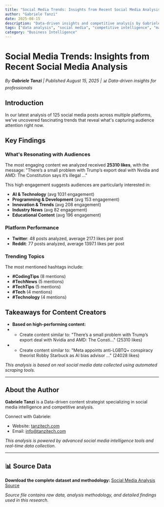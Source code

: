 ```yaml
---
title: "Social Media Trends: Insights from Recent Social Media Analysis"
author: "Gabriele Tanzi"
date: 2025-08-15
description: "Data-driven insights and competitive analysis by Gabriele Tanzi"
tags: ["data analysis", "social media", "competitive intelligence", "market research"]
category: "Business Intelligence"
---
```


# Social Media Trends: Insights from Recent Social Media Analysis

*By **Gabriele Tanzi** | Published August 15, 2025 | 📊 Data-driven insights for professionals*



## Introduction
In our latest analysis of 125 social media posts across multiple platforms, 
we've uncovered fascinating trends that reveal what's capturing audience attention right now.

## Key Findings

### What's Resonating with Audiences
The most engaging content we analyzed received **25310 likes**, 
with the message: "There’s a small problem with Trump’s export deal with Nvidia and AMD: The Constitution says it’s illegal
..."

This high engagement suggests audiences are particularly interested in:
- **AI & Technology** (avg 1031 engagement)
- **Programming & Development** (avg 153 engagement)
- **Innovation & Trends** (avg 208 engagement)
- **Industry News** (avg 82 engagement)
- **Educational Content** (avg 196 engagement)

### Platform Performance
- **Twitter**: 48 posts analyzed, average 217.1 likes per post
- **Reddit**: 77 posts analyzed, average 1397.1 likes per post

### Trending Topics
The most mentioned hashtags include:
- **#CodingTips** (8 mentions)
- **#TechNews** (5 mentions)
- **#TechTips** (5 mentions)
- **#Tech** (4 mentions)
- **#Technology** (4 mentions)

## Takeaways for Content Creators
- **Based on high-performing content:**
-   - Create content similar to: "There’s a small problem with Trump’s export deal with Nvidia and AMD: The Consti..." (25310 likes)
-   - Create content similar to: "Meta appoints anti-LGBTQ+ conspiracy theorist Robby Starbuck as AI bias advisor ..." (24028 likes)

*This analysis is based on real social media data collected using automated scraping tools.*

---

## About the Author

**Gabriele Tanzi** is a Data-driven content strategist specializing in social media intelligence and competitive analysis.

Connect with Gabriele:
- Website: [tanzitech.com](tanzitech.com)
- Email: info@tanzitech.com

*This analysis is powered by advanced social media intelligence tools and real-time data collection.*

---

## 📊 Source Data

**Download the complete dataset and methodology:** [Social Media Analysis Source](/sources/combined_social_media_20250815_134657.csv)

*Source file contains raw data, analysis methodology, and detailed findings used in this research.*

